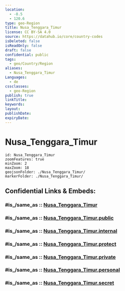 ```yaml
---
location:
  - -8.5
  - 120.6
type: geo-Region
title: Nusa_Tenggara_Timur
license: CC BY-SA 4.0
source: https://datahub.io/core/country-codes
isDeleted: false
isReadOnly: false
draft: false
confidential: public
tags:
  - geo/Country/Region
aliases:
  - Nusa_Tenggara_Timur
Languages:
  - de
cssclasses:
  - geo-Region
publish: true
linkTitle:
keywords:
layout:
publishDate:
expiryDate:
---
```


# Nusa_Tenggara_Timur

```leaflet
id: Nusa_Tenggara_Timur
zoomFeatures: true 
minZoom: 2 
maxZoom: 18
geojsonFolder: ./Nusa_Tenggara_Timur/
markerFolder: ./Nusa_Tenggara_Timur/
```


## Confidential Links & Embeds: 

### #is_/same_as :: [Nusa_Tenggara_Timur](/_Standards/Earth/Continent/Asia/Asia~South~East/Malay_Archipelago/Indonesia/provinces~Indonesia/Nusa_Tenggara_Timur.md) 

### #is_/same_as :: [Nusa_Tenggara_Timur.public](/_public/Earth/Continent/Asia/Asia~South~East/Malay_Archipelago/Indonesia/provinces~Indonesia/Nusa_Tenggara_Timur.public.md) 

### #is_/same_as :: [Nusa_Tenggara_Timur.internal](/_internal/Earth/Continent/Asia/Asia~South~East/Malay_Archipelago/Indonesia/provinces~Indonesia/Nusa_Tenggara_Timur.internal.md) 

### #is_/same_as :: [Nusa_Tenggara_Timur.protect](/_protect/Earth/Continent/Asia/Asia~South~East/Malay_Archipelago/Indonesia/provinces~Indonesia/Nusa_Tenggara_Timur.protect.md) 

### #is_/same_as :: [Nusa_Tenggara_Timur.private](/_private/Earth/Continent/Asia/Asia~South~East/Malay_Archipelago/Indonesia/provinces~Indonesia/Nusa_Tenggara_Timur.private.md) 

### #is_/same_as :: [Nusa_Tenggara_Timur.personal](/_personal/Earth/Continent/Asia/Asia~South~East/Malay_Archipelago/Indonesia/provinces~Indonesia/Nusa_Tenggara_Timur.personal.md) 

### #is_/same_as :: [Nusa_Tenggara_Timur.secret](/_secret/Earth/Continent/Asia/Asia~South~East/Malay_Archipelago/Indonesia/provinces~Indonesia/Nusa_Tenggara_Timur.secret.md)

